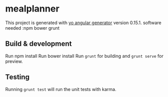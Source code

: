 # mealplanner

This project is generated with [yo angular generator](https://github.com/yeoman/generator-angular)
version 0.15.1.
software needed :npm bower grunt 
## Build & development
Run npm install
Run bower install
Run `grunt` for building and `grunt serve` for preview.

## Testing

Running `grunt test` will run the unit tests with karma.

